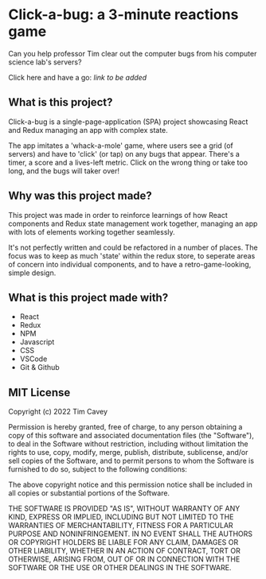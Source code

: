 # Click-a-bug: a 3-minute reactions game

Can you help professor Tim clear out the computer bugs from his computer science lab's servers?

Click here and have a go: *link to be added*

## What is this project?

Click-a-bug is a single-page-application (SPA) project showcasing React and Redux managing an app with complex state. 

The app imitates a 'whack-a-mole' game, where users see a grid (of servers) and have to 'click' (or tap) on any bugs that appear. There's a timer, a score and a lives-left metric. Click on the wrong thing or take too long, and the bugs will taker over!

## Why was this project made?

This project was made in order to reinforce learnings of how React components and Redux state management work together, managing an app with lots of elements working together seamlessly. 

It's not perfectly written and could be refactored in a number of places. The focus was to keep as much 'state' within the redux store, to seperate areas of concern into individual components, and to have a retro-game-looking, simple design.

## What is this project made with?

- React
- Redux
- NPM
- Javascript
- CSS
- VSCode
- Git & Github

## MIT License

Copyright (c) 2022 Tim Cavey

Permission is hereby granted, free of charge, to any person obtaining a copy
of this software and associated documentation files (the "Software"), to deal
in the Software without restriction, including without limitation the rights
to use, copy, modify, merge, publish, distribute, sublicense, and/or sell
copies of the Software, and to permit persons to whom the Software is
furnished to do so, subject to the following conditions:

The above copyright notice and this permission notice shall be included in all
copies or substantial portions of the Software.

THE SOFTWARE IS PROVIDED "AS IS", WITHOUT WARRANTY OF ANY KIND, EXPRESS OR
IMPLIED, INCLUDING BUT NOT LIMITED TO THE WARRANTIES OF MERCHANTABILITY,
FITNESS FOR A PARTICULAR PURPOSE AND NONINFRINGEMENT. IN NO EVENT SHALL THE
AUTHORS OR COPYRIGHT HOLDERS BE LIABLE FOR ANY CLAIM, DAMAGES OR OTHER
LIABILITY, WHETHER IN AN ACTION OF CONTRACT, TORT OR OTHERWISE, ARISING FROM,
OUT OF OR IN CONNECTION WITH THE SOFTWARE OR THE USE OR OTHER DEALINGS IN THE
SOFTWARE.



